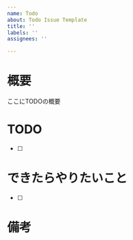 ```yaml
---
name: Todo
about: Todo Issue Template
title: ''
labels: ''
assignees: ''

---
```


# 概要
ここにTODOの概要

# TODO
- [ ]

# できたらやりたいこと
- [ ]

# 備考
